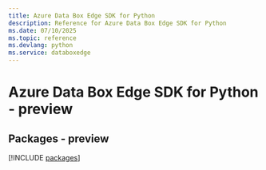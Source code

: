 ```yaml
---
title: Azure Data Box Edge SDK for Python
description: Reference for Azure Data Box Edge SDK for Python
ms.date: 07/10/2025
ms.topic: reference
ms.devlang: python
ms.service: databoxedge
---
```

# Azure Data Box Edge SDK for Python - preview
## Packages - preview
[!INCLUDE [packages](data-box-edge-index.md)]